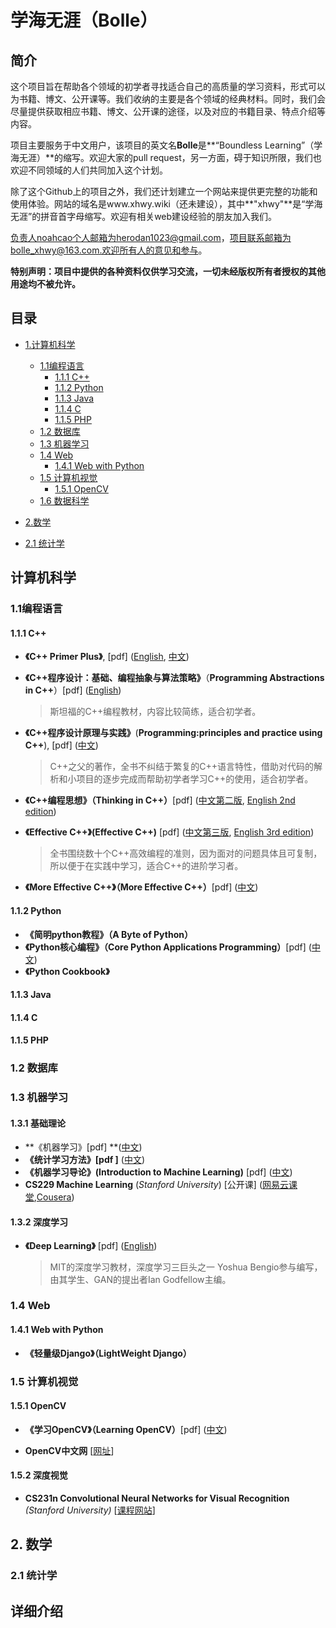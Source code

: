 # 学海无涯（Bolle）

## 简介

这个项目旨在帮助各个领域的初学者寻找适合自己的高质量的学习资料，形式可以为书籍、博文、公开课等。我们收纳的主要是各个领域的经典材料。同时，我们会尽量提供获取相应书籍、博文、公开课的途径，以及对应的书籍目录、特点介绍等内容。

项目主要服务于中文用户，该项目的英文名**Bolle**是**“Boundless Learning”（学海无涯）**的缩写。欢迎大家的pull request，另一方面，碍于知识所限，我们也欢迎不同领域的人们共同加入这个计划。

除了这个Github上的项目之外，我们还计划建立一个网站来提供更完整的功能和使用体验。网站的域名是www.xhwy.wiki（还未建设），其中**"xhwy"**是“学海无涯”的拼音首字母缩写。欢迎有相关web建设经验的朋友加入我们。

负责人noahcao个人邮箱为herodan1023@gmail.com，项目联系邮箱为bolle_xhwy@163.com.欢迎所有人的意见和参与。

**特别声明：项目中提供的各种资料仅供学习交流，一切未经版权所有者授权的其他用途均不被允许。**

## 目录

* [1.计算机科学](#cs)
  * [1.1编程语言](#pl)
    * [1.1.1 C++](#cpp)
    * [1.1.2 Python](#py)
    * [1.1.3 Java](#java)
    * [1.1.4 C](#c)
    * [1.1.5 PHP](#php)
  * [1.2 数据库](#database)
  * [1.3 机器学习](#ml)
  * [1.4 Web](#web)
    * [1.4.1 Web with Python](#pyweb)
  * [1.5 计算机视觉](#cv)
    * [1.5.1 OpenCV](#opencv)
  * [1.6 数据科学](#datascience)
* [2.数学](#math)


* [2.1 统计学](#statics)


<h2 id="cs">计算机科学</h2>

<h3 id="pl">1.1编程语言</h3>

<h4 id="cpp">1.1.1 C++</h4>

* **《C++ Primer Plus》**, [pdf] ([English](http://pan.baidu.com/s/1kUY8tPP), [中文](http://pan.baidu.com/s/1o7LBbqq))

* **《C++程序设计：基础、编程抽象与算法策略》**（**Programming Abstractions in C++**）[pdf] ([English](http://pan.baidu.com/s/1nv8wgkD))

  > 斯坦福的C++编程教材，内容比较简练，适合初学者。

* **《C++程序设计原理与实践》**(**Programming:principles and practice using C++**), [pdf] ([中文](http://pan.baidu.com/s/1dFEcenn))

  > C++之父的著作，全书不纠结于繁复的C++语言特性，借助对代码的解析和小项目的逐步完成而帮助初学者学习C++的使用，适合初学者。

* **《C++编程思想》（Thinking in C++）**[pdf] ([中文第二版](http://pan.baidu.com/s/1milx7TI), [English 2nd edition](http://pan.baidu.com/s/1o8fTPFW))

* **《Effective C++》(Effective C++)** [pdf]  ([中文第三版](http://pan.baidu.com/s/1nvr1g4D), [English 3rd edition](http://pan.baidu.com/s/1bpw5lfx))

  > 全书围绕数十个C++高效编程的准则，因为面对的问题具体且可复制，所以便于在实践中学习，适合C++的进阶学习者。

* **《More Effective C++》（More Effective C++）**[pdf] ([中文](http://pan.baidu.com/s/1hrFHFwS))

<h4 id="py">1.1.2 Python</h4>

- **《简明python教程》（A Byte of Python）**
- **《Python核心编程》（Core Python Applications Programming）**[pdf] ([中文](http://pan.baidu.com/s/1hrRSQsk))
- **《Python Cookbook》**

<h4 id="java">1.1.3 Java</h4>

<h4 id="c">1.1.4 C</h4>

<h4 id="php">1.1.5 PHP</h4>

<h3 id="database">1.2 数据库</h3>

<h3 id="ml">1.3 机器学习</h3>

<h4 id="1.3.1">1.3.1 基础理论</h4> 

* **《机器学习》[pdf] **([中文](http://pan.baidu.com/s/1gfOhwQJ))
* **《统计学习方法》[pdf ]** ([中文](http://pan.baidu.com/s/1dEJl7Vz))
* **《机器学习导论》(Introduction to Machine Learning)** [pdf] ([中文](http://pan.baidu.com/s/1hrAXTbu))
* **CS229 Machine Learning** (*Stanford University*) [公开课] ([网易云课堂](http://open.163.com/special/opencourse/machinelearning.html),[Cousera](https://www.coursera.org/learn/machine-learning))

<h4 id="dl">1.3.2 深度学习</h4>

* **《Deep Learning》** [pdf] ([English](http://pan.baidu.com/s/1cjGcJ8))

  > MIT的深度学习教材，深度学习三巨头之一 Yoshua Bengio参与编写，由其学生、GAN的提出者Ian Godfellow主编。

<h3 id="web">1.4 Web</h3>

<h4 id="pyweb">1.4.1 Web with Python</h4>

* **《轻量级Django》（LightWeight Django）**

<h3 id="cv">1.5 计算机视觉</h3>

<h4 id="opencv">1.5.1 OpenCV</h4>

* **《学习OpenCV》（Learning OpenCV）**[pdf] ([中文](http://pan.baidu.com/s/1nvgBLAp))

- **OpenCV中文网**  [[网址](http://wiki.opencv.org.cn/index.php/%E9%A6%96%E9%A1%B5)] 

<h4 id="deepvision">1.5.2 深度视觉</h4>

* **CS231n Convolutional Neural Networks for Visual Recognition** *(Stanford University)* [[课程网站](http://cs231n.stanford.edu/)]



<h2 id="math">2. 数学</h2>

<h3 id="statics">2.1 统计学</h3>



## 详细介绍

